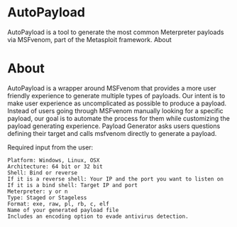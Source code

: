 # AutoPayload
AutoPayload is a tool to generate the most common Meterpreter payloads via MSFvenom, part of the Metasploit framework.
About

# About
AutoPayload is a wrapper around MSFvenom that provides a more user friendly experience to generate multiple types of payloads. Our intent is to make user experience as uncomplicated as possible to produce a payload. Instead of users going through MSFvenom manually looking for a specific payload, our goal is to automate the process for them while customizing the payload generating experience. Payload Generator asks users questions defining their target and calls msfvenom directly to generate a payload.

Required input from the user:

    Platform: Windows, Linux, OSX
    Architecture: 64 bit or 32 bit
    Shell: Bind or reverse
    If it is a reverse shell: Your IP and the port you want to listen on
    If it is a bind shell: Target IP and port
    Meterpreter: y or n
    Type: Staged or Stageless
    Format: exe, raw, pl, rb, c, elf
    Name of your generated payload file
    Includes an encoding option to evade antivirus detection.
